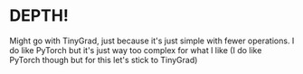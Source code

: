 # DEPTH!
Might go with TinyGrad, just because it's just simple with fewer operations. I do like PyTorch but it's just way too complex for what I like (I do like PyTorch though but for this let's stick to TinyGrad)
